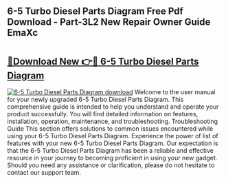 ## 6-5 Turbo Diesel Parts Diagram Free Pdf Download - Part-3L2 New Repair Owner Guide EmaXc

# <h2><a href="http://dfu7fki.blite.top/?on=6-5+Turbo+Diesel+Parts+Diagram">🔗Download New 👉🔴 6-5 Turbo Diesel Parts Diagram</a></h2>

[![6-5 Turbo Diesel Parts Diagram download](https://i.imgur.com/lujVjoI.png)](http://dfu7fki.blite.top/?on=6-5+Turbo+Diesel+Parts+Diagram)
Welcome to the user manual for your newly upgraded 6-5 Turbo Diesel Parts Diagram. This comprehensive guide is intended to help you understand and operate your product successfully. You will find detailed information on features, installation, operation, maintenance, and troubleshooting. Troubleshooting Guide This section offers solutions to common issues encountered while using your 6-5 Turbo Diesel Parts Diagram. Experience the power of list of features with your new 6-5 Turbo Diesel Parts Diagram. Our expectation is that the 6-5 Turbo Diesel Parts Diagram has been a reliable and effective resource in your journey to becoming proficient in using your new gadget. Should you need any assistance or clarification, please do not hesitate to contact our support team.
